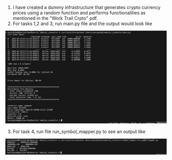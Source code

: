1) I have created a dummy infrastructure that generates crypto currency prices using a random function and performs functionalities as mentioned in the "Work Trail Crpto" pdf. 
2) For tasks 1,2 and 3, run main.py file and the output would look like 

![main_py_image!](main_py_image.png)

3) For task 4, run file run_symbol_mapper.py to see an output like 

![symbol_mapper_image!](symbol_mapper_image.png)
